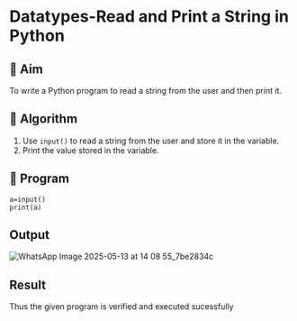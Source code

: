 # Datatypes-Read and Print a String in Python

## 🎯 Aim
To write a Python program to read a string from the user and then print it.

## 🧠 Algorithm
1. Use `input()` to read a string from the user and store it in the variable.
2. Print the value stored in the variable.

## 🧾 Program
```
a=input()
print(a)
```
## Output
![WhatsApp Image 2025-05-13 at 14 08 55_7be2834c](https://github.com/user-attachments/assets/1cb37d56-a09d-4ca7-ae45-b9d2ccf13cbd)

## Result
Thus the given program is verified and executed sucessfully
